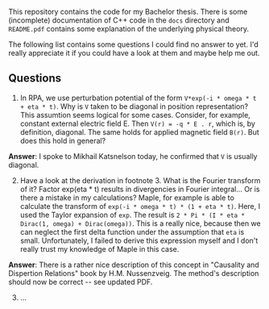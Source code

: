 This repository contains the code for my Bachelor thesis. There is some (incomplete) documentation of C++ code in the `docs` directory and `README.pdf` contains some explanation of the underlying physical theory. 

The following list contains some questions I could find no answer to yet. I'd really appreciate it if you could have a look at them and maybe help me out.

Questions
---------

1) In RPA, we use perturbation potential of the form `V*exp(-i * omega * t + eta * t)`. Why is `V` taken to be diagonal in position representation? This assumtion seems logical for some cases. Consider, for example, constant external electric field E. Then `V(r) = -q * E . r`, which is, by definition, diagonal. The same holds for applied magnetic field `B(r)`. But does this hold in general?

__Answer__: I spoke to Mikhail Katsnelson today, he confirmed that `V` is usually diagonal.

2) Have a look at the derivation in footnote 3. What is the Fourier transform of it? Factor exp(eta * t) results in divergencies in Fourier integral... Or is there a mistake in my calculations? Maple, for example is able to calculate the transform of `exp(-i * omega * t) * (1 + eta * t)`. Here, I used the Taylor expansion of `exp`. The result is `2 * Pi * (I * eta * Dirac(1, omega) + Dirac(omega))`. This is a really nice, because then we can neglect the first delta function under the assumption that `eta` is small. Unfortunately, I failed to derive this expression myself and I don't really trust my knowledge of Maple in this case.

__Answer__: There is a rather nice description of this concept in "Causality and Dispertion Relations" book by H.M. Nussenzveig. The method's description should now be correct -- see updated PDF.

3) ...

